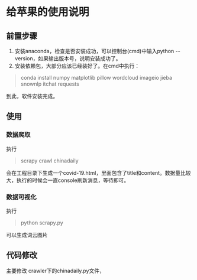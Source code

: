 # 给苹果的使用说明
## 前置步骤
1. 安装anaconda，检查是否安装成功，可以控制台(cmd)中输入python --version，如果输出版本号，说明安装成功了。 
2. 安装依赖包，大部分应该已经装好了。在cmd中执行：
> conda install numpy matplotlib pillow wordcloud imageio jieba snownlp itchat requests

到此，软件安装完成。

## 使用
### 数据爬取
执行 
> scrapy crawl chinadaily

会在工程目录下生成一个covid-19.html，里面包含了title和content。数据量比较大，执行的时候会一直console刷新消息，等待即可。

### 数据可视化
执行
> python scrapy.py

可以生成词云图片

## 代码修改
主要修改 crawler下的chinadaily.py文件，
